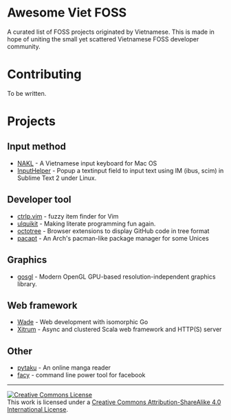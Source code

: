 # Awesome Viet FOSS

A curated list of FOSS projects originated by Vietnamese.  This is
made in hope of uniting the small yet scattered Vietnamese FOSS
developer community.

# Contributing

To be written.

# Projects

## Input method

* [NAKL](https://github.com/huyphan/NAKL) - A Vietnamese input keyboard for Mac OS
* [InputHelper](https://github.com/xgenvn/InputHelper) - Popup a textinput field to input text using IM (ibus, scim) in Sublime Text 2 under Linux.

## Developer tool

* [ctrlp.vim](https://github.com/kien/ctrlp.vim) - fuzzy item finder for Vim
* [ulquikit](https://github.com/cmpitg/ulquikit) - Making literate programming fun again.
* [octotree](https://github.com/buunguyen/octotree) - Browser extensions to display GitHub code in tree format
* [pacapt](https://github.com/icy/pacapt) - An Arch's pacman-like package manager for some Unices

## Graphics

* [gosgl](https://github.com/phaikawl/gosgl) - Modern OpenGL GPU-based resolution-independent graphics library.

## Web framework

* [Wade](https://github.com/gowade/wade) - Web development with isomorphic Go
* [Xitrum](https://github.com/xitrum-framework/xitrum) - Async and clustered Scala web framework and HTTP(S) server

## Other

* [pytaku](https://github.com/nhanb/pytaku) - An online manga reader
* [facy](https://github.com/huydx/facy) - command line power tool for facebook

<hr>

<a rel="license"
href="http://creativecommons.org/licenses/by-sa/4.0/"><img
alt="Creative Commons License" style="border-width:0"
src="https://i.creativecommons.org/l/by-sa/4.0/88x31.png" /></a><br
/>This work is licensed under a <a rel="license"
href="http://creativecommons.org/licenses/by-sa/4.0/">Creative Commons
Attribution-ShareAlike 4.0 International License</a>.
